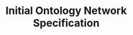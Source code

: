 ---
delivpath: /document/deliverable/D6.220.pdf
year: 2021
delivcode: D6.2 V2.0
title: Initial Ontology Network Specification
---